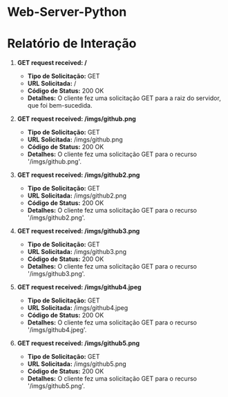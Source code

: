 # Web-Server-Python
# Relatório de Interação


1. **GET request received: /**
   - **Tipo de Solicitação:** GET
   - **URL Solicitada:** /
   - **Código de Status:** 200 OK
   - **Detalhes:** O cliente fez uma solicitação GET para a raiz do servidor, que foi bem-sucedida.

2. **GET request received: /imgs/github.png**
   - **Tipo de Solicitação:** GET
   - **URL Solicitada:** /imgs/github.png
   - **Código de Status:** 200 OK
   - **Detalhes:** O cliente fez uma solicitação GET para o recurso '/imgs/github.png'.

3. **GET request received: /imgs/github2.png**
   - **Tipo de Solicitação:** GET
   - **URL Solicitada:** /imgs/github2.png
   - **Código de Status:** 200 OK
   - **Detalhes:** O cliente fez uma solicitação GET para o recurso '/imgs/github2.png'.

4. **GET request received: /imgs/github3.png**
   - **Tipo de Solicitação:** GET
   - **URL Solicitada:** /imgs/github3.png
   - **Código de Status:** 200 OK
   - **Detalhes:** O cliente fez uma solicitação GET para o recurso '/imgs/github3.png'.

5. **GET request received: /imgs/github4.jpeg**
   - **Tipo de Solicitação:** GET
   - **URL Solicitada:** /imgs/github4.jpeg
   - **Código de Status:** 200 OK
   - **Detalhes:** O cliente fez uma solicitação GET para o recurso '/imgs/github4.jpeg'.

6. **GET request received: /imgs/github5.png**
   - **Tipo de Solicitação:** GET
   - **URL Solicitada:** /imgs/github5.png
   - **Código de Status:** 200 OK
   - **Detalhes:** O cliente fez uma solicitação GET para o recurso '/imgs/github5.png'.
